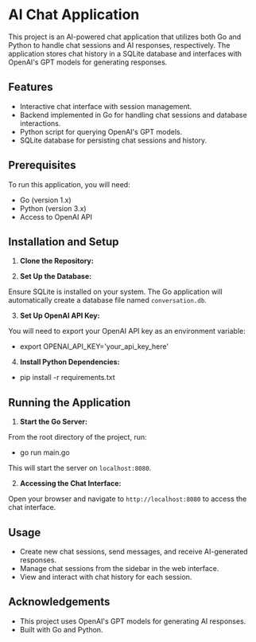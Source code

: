 # AI Chat Application

This project is an AI-powered chat application that utilizes both Go and Python to handle chat sessions and AI responses, respectively. The application stores chat history in a SQLite database and interfaces with OpenAI's GPT models for generating responses.

## Features

- Interactive chat interface with session management.
- Backend implemented in Go for handling chat sessions and database interactions.
- Python script for querying OpenAI's GPT models.
- SQLite database for persisting chat sessions and history.

## Prerequisites

To run this application, you will need:

- Go (version 1.x)
- Python (version 3.x)
- Access to OpenAI API

## Installation and Setup

1. **Clone the Repository:**


2. **Set Up the Database:**

Ensure SQLite is installed on your system. The Go application will automatically create a database file named `conversation.db`.

3. **Set Up OpenAI API Key:**

You will need to export your OpenAI API key as an environment variable:

- export OPENAI_API_KEY='your_api_key_here'


4. **Install Python Dependencies:**

- pip install -r requirements.txt


## Running the Application

1. **Start the Go Server:**

From the root directory of the project, run:

- go run main.go


This will start the server on `localhost:8080`.

2. **Accessing the Chat Interface:**

Open your browser and navigate to `http://localhost:8080` to access the chat interface.

## Usage

- Create new chat sessions, send messages, and receive AI-generated responses.
- Manage chat sessions from the sidebar in the web interface.
- View and interact with chat history for each session.

## Acknowledgements

- This project uses OpenAI's GPT models for generating AI responses.
- Built with Go and Python.







